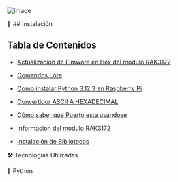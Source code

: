 
![image](https://github.com/user-attachments/assets/59239e73-0bf6-4189-9255-69a5199c9fc8)

🚀 ## Instalación 

## Tabla de Contenidos
- [Actualización de Fimware en Hex del modulo RAK3172](https://github.com/miguelvmonroy/Instrumented-Mooring-Location-Alert-SystemDesign/wiki/Actualizaci%C3%B3n-de-Fimware-en-Hex-del-modulo-RAK3172)

- [Comandos Lora](https://github.com/miguelvmonroy/Instrumented-Mooring-Location-Alert-SystemDesign/wiki/Comandos-Lora)

- [Como instalar Python 3.12.3 en Raspberry Pi](https://github.com/miguelvmonroy/Instrumented-Mooring-Location-Alert-SystemDesign/wiki/Como-instalar-Python-3.12.3-en-Raspberry-Pi)

- [Convertidor ASCII A HEXADECIMAL](https://github.com/miguelvmonroy/Instrumented-Mooring-Location-Alert-SystemDesign/wiki/Convertidor--ASCII-A-HEXADECIMAL)

- [Cómo saber que Puerto esta usándose](https://github.com/miguelvmonroy/Instrumented-Mooring-Location-Alert-SystemDesign/wiki/c%C3%B3mo-saber-que-Puerto-esta-us%C3%A1ndose)

- [Informacion del modulo RAK3172](https://github.com/miguelvmonroy/Instrumented-Mooring-Location-Alert-SystemDesign/wiki/Informacion-del-modulo-RAK3172)

- [Instalación de Bibliotecas](https://github.com/miguelvmonroy/Instrumented-Mooring-Location-Alert-SystemDesign/wiki/Instalaci%C3%B3n-de-Bibliotecas)


🛠 Tecnologías Utilizadas

🐍 Python

